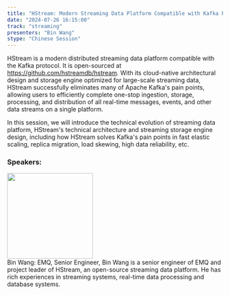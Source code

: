 ```yaml
---
title: "HStream: Modern Streaming Data Platform Compatible with Kafka Protocol"
date: "2024-07-26 16:15:00" 
track: "streaming"
presenters: "Bin Wang"
stype: "Chinese Session"
---
```

HStream is a modern distributed streaming data platform compatible with the Kafka protocol. It is open-sourced at https://github.com/hstreamdb/hstream. With its cloud-native architectural design and storage engine optimized for large-scale streaming data, HStream successfully eliminates many of Apache Kafka's pain points, allowing users to efficiently complete one-stop ingestion, storage, processing, and distribution of all real-time messages, events, and other data streams on a single platform.

In this session, we will introduce the technical evolution of streaming data platform, HStream's technical architecture and streaming storage engine design, including how HStream solves Kafka's pain points in fast elastic scaling, replica migration, load skewing, high data reliability, etc.
 ### Speakers: 
 <img src="https://sessionize.com/image/8000-400o400o1-QTGmu4wDTDFzB5uDugGbsp.jpg" width="200" /><br>Bin Wang: EMQ, Senior Engineer, Bin Wang is a senior engineer of EMQ and project leader of  HStream, an open-source streaming data platform. He has rich experiences in streaming systems, real-time data processing and database systems.  
 <br><br>